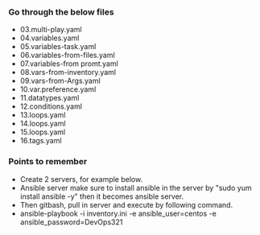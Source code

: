 ### Go through the below files
- 03.multi-play.yaml
- 04.variables.yaml 
- 05.variables-task.yaml
- 06.variables-from-files.yaml
- 07.variables-from promt.yaml
- 08.vars-from-inventory.yaml
- 09.vars-from-Args.yaml
- 10.var.preference.yaml
- 11.datatypes.yaml
- 12.conditions.yaml
- 13.loops.yaml
- 14.loops.yaml
- 15.loops.yaml
- 16.tags.yaml

### Points to remember
- Create 2 servers, for example below.
- Ansible server make sure to install ansible in the server by "sudo yum install ansible -y" then it becomes
  ansible server.
- Then gitbash, pull in server and execute by following command.
- ansible-playbook -i inventory.ini -e ansible_user=centos -e ansible_password=DevOps321
  <playbook-name>
